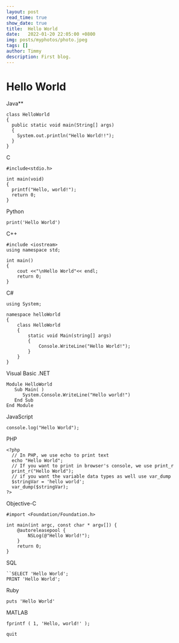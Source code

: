 ```yaml
---
layout: post
read_time: true
show_date: true
title:  Hello World
date:   2022-01-20 22:05:00 +0800
img: posts/myphotos/photo.jpeg 
tags: []
author: Timmy
description: First blog.
---
```


# Hello World

Java**

```
class HelloWorld
{
  public static void main(String[] args)
  {
    System.out.println("Hello World!!");
  }
}
```

C

```
#include<stdio.h>

int main(void)
{
  printf("Hello, world!");
  return 0;
}
```

Python

```
print('Hello World')
```

C++

```
#include <iostream>
using namespace std;

int main()
{
    cout <<"\nHello World"<< endl;
    return 0;
}
```

C#

```
using System;

namespace helloWorld
{
    class HelloWorld
    {
        static void Main(string[] args)
        {
            Console.WriteLine("Hello World!");
        }
    }
}
```

Visual Basic .NET

```
Module HelloWorld
   Sub Main( )
      System.Console.WriteLine("Hello world!")
   End Sub
End Module
```

JavaScript

```
console.log("Hello World");
```

PHP

```
<?php
  // In PHP, we use echo to print text
  echo "Hello World";
  // If you want to print in browser's console, we use print_r
  print_r("Hello World");
  // if you want the variable data types as well use var_dump
  $stringVar = 'hello world';
  var_dump($stringVar);
?>
```

Objective-C

```
#import <Foundation/Foundation.h>

int main(int argc, const char * argv[]) {
    @autoreleasepool {
        NSLog(@"Hello World!");
    }
    return 0;
}
```

SQL

```
``SELECT 'Hello World';
PRINT 'Hello World';
```

Ruby

```
puts 'Hello World'
```

MATLAB

```
fprintf ( 1, 'Hello, world!' );

quit
```
